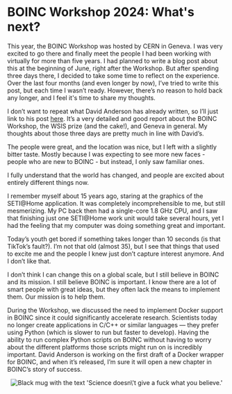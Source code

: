 # BOINC Workshop 2024: What's next?

This year, the BOINC Workshop was hosted by CERN in Geneva. I was very excited to go there and finally meet the people I had been working with virtually for more than five years. I had planned to write a blog post about this at the beginning of June, right after the Workshop. But after spending three days there, I decided to take some time to reflect on the experience. Over the last four months (and even longer by now), I’ve tried to write this post, but each time I wasn’t ready. However, there’s no reason to hold back any longer, and I feel it's time to share my thoughts.

I don’t want to repeat what David Anderson has already written, so I’ll just link to his post [here](https://continuum-hypothesis.com/trips/geneva_24.php). It’s a very detailed and good report about the BOINC Workshop, the WSIS prize (and the cake!), and Geneva in general. My thoughts about those three days are pretty much in line with David’s.

The people were great, and the location was nice, but I left with a slightly bitter taste. Mostly because I was expecting to see more new faces - people who are new to BOINC - but instead, I only saw familiar ones.

I fully understand that the world has changed, and people are excited about entirely different things now.

I remember myself about 15 years ago, staring at the graphics of the SETI@Home application. It was completely incomprehensible to me, but still mesmerizing. My PC back then had a single-core 1.8 GHz CPU, and I saw that finishing just one SETI@Home work unit would take several hours, yet I had the feeling that my computer was doing something great and important.

Today’s youth get bored if something takes longer than 10 seconds (is that TikTok’s fault?). I’m not that old (almost 35), but I see that things that used to excite me and the people I knew just don’t capture interest anymore. And I don’t like that.

I don’t think I can change this on a global scale, but I still believe in BOINC and its mission. I still believe BOINC is important. I know there are a lot of smart people with great ideas, but they often lack the means to implement them. Our mission is to help them.

During the Workshop, we discussed the need to implement Docker support in BOINC since it could significantly accelerate research. Scientists today no longer create applications in C/C++ or similar languages — they prefer using Python (which is slower to run but faster to develop). Having the ability to run complex Python scripts on BOINC without having to worry about the different platforms those scripts might run on is incredibly important. David Anderson is working on the first draft of a Docker wrapper for BOINC, and when it’s released, I’m sure it will open a new chapter in BOINC’s story of success.

<p align="center">
  <img src="https://blogger.googleusercontent.com/img/b/R29vZ2xl/AVvXsEhLyXz11Y4IoHHFTE0PkZAuKXl_QTN2E7hlyUUYQdGm1GBkwgWoudRwk-ntcM6srPPHwiCw5Ilax_JJ7i3eioGSIKXfkfw-BVYufyYkg-ul-QdSN9jpBU3qNvXxE1L7pDiRpU4q9OkjTwDyrrkhV1ZoRKc-DhuFCTSZ3ZdPrUnGPJQRwLTrbbQT8Ek4LWg9/w480-h640/IMG_3537.JPG" alt="Black mug with the text 'Science doesn\'t give a fuck what you believe.'"/>
</p>

